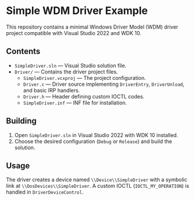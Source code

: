 # Simple WDM Driver Example

This repository contains a minimal Windows Driver Model (WDM) driver project compatible with Visual Studio 2022 and WDK 10.

## Contents

- `SimpleDriver.sln` &mdash; Visual Studio solution file.
- `Driver/` &mdash; Contains the driver project files.
  - `SimpleDriver.vcxproj` &mdash; The project configuration.
  - `Driver.c` &mdash; Driver source implementing `DriverEntry`, `DriverUnload`, and basic IRP handlers.
  - `Driver.h` &mdash; Header defining custom IOCTL codes.
  - `SimpleDriver.inf` &mdash; INF file for installation.

## Building

1. Open `SimpleDriver.sln` in Visual Studio 2022 with WDK 10 installed.
2. Choose the desired configuration (`Debug` or `Release`) and build the solution.

## Usage

The driver creates a device named `\\Device\\SimpleDriver` with a symbolic link at `\\DosDevices\\SimpleDriver`. A custom IOCTL (`IOCTL_MY_OPERATION`) is handled in `DriverDeviceControl`.
